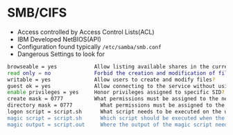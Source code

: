 # SMB/CIFS
  - Access controlled by Access Control Lists(ACL)
  - IBM Developed NetBIOS(API)
  - Configuration found typically `/etc/samba/smb.conf`
  - Dangerous Settings to look for
   ```bash
browseable = yes            Allow listing available shares in the current share?
read only = no	            Forbid the creation and modification of files?
writable = yes	            Allow users to create and modify files?
guest ok = yes	            Allow connecting to the service without using a password?
enable privileges = yes	    Honor privileges assigned to specific SID?
create mask = 0777	        What permissions must be assigned to the newly created files?
directory mask = 0777	      What permissions must be assigned to the newly created directories?
logon script = script.sh	  What script needs to be executed on the user's login?
magic script = script.sh	  Which script should be executed when the script gets closed?
magic output = script.out	  Where the output of the magic script needs to be stored?
```
